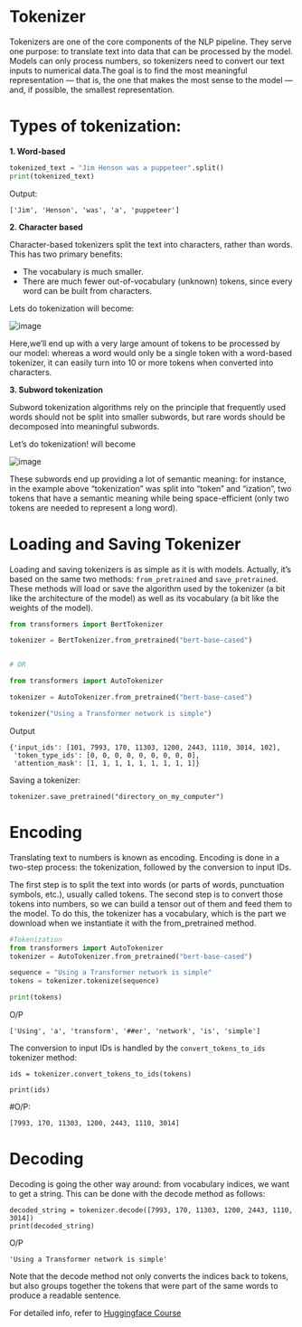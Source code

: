 # Tokenizer

Tokenizers are one of the core components of the NLP pipeline. They serve one purpose: to translate text into data that can be processed by the model. Models can only process numbers, so tokenizers need to convert our text inputs to numerical data.The goal is to find the most meaningful representation — that is, the one that makes the most sense to the model — and, if possible, the smallest representation.

# Types of tokenization:

**1. Word-based**

```python
tokenized_text = "Jim Henson was a puppeteer".split()
print(tokenized_text)
```
Output:
```
['Jim', 'Henson', 'was', 'a', 'puppeteer']
```
**2. Character based**

Character-based tokenizers split the text into characters, rather than words. This has two primary benefits:

- The vocabulary is much smaller.
- There are much fewer out-of-vocabulary (unknown) tokens, since every word can be built from characters.

Lets do tokenization will become:

![image](https://user-images.githubusercontent.com/22586467/122931179-461a2c00-d38a-11eb-8d7c-7181d84c644d.png)


Here,we’ll end up with a very large amount of tokens to be processed by our model: whereas a word would only be a single token with a word-based tokenizer, it can easily turn into 10 or more tokens when converted into characters.



**3. Subword tokenization**

Subword tokenization algorithms rely on the principle that frequently used words should not be split into smaller subwords, but rare words should be decomposed into meaningful subwords.


Let’s do tokenization! will become

![image](https://user-images.githubusercontent.com/22586467/122931350-6e098f80-d38a-11eb-8de2-5a65e3e28da7.png)

These subwords end up providing a lot of semantic meaning: for instance, in the example above “tokenization” was split into “token” and “ization”, two tokens that have a semantic meaning while being space-efficient (only two tokens are needed to represent a long word).


# Loading and Saving Tokenizer

Loading and saving tokenizers is as simple as it is with models. Actually, it’s based on the same two methods: `from_pretrained` and `save_pretrained`. These methods will load or save the algorithm used by the tokenizer (a bit like the architecture of the model) as well as its vocabulary (a bit like the weights of the model).

```python
from transformers import BertTokenizer

tokenizer = BertTokenizer.from_pretrained("bert-base-cased")


# OR

from transformers import AutoTokenizer

tokenizer = AutoTokenizer.from_pretrained("bert-base-cased")
```

```python
tokenizer("Using a Transformer network is simple")
```
Output
```
{'input_ids': [101, 7993, 170, 11303, 1200, 2443, 1110, 3014, 102],
 'token_type_ids': [0, 0, 0, 0, 0, 0, 0, 0, 0],
 'attention_mask': [1, 1, 1, 1, 1, 1, 1, 1, 1]}
```
Saving a tokenizer:

```
tokenizer.save_pretrained("directory_on_my_computer")
```

# Encoding

Translating text to numbers is known as encoding. Encoding is done in a two-step process: the tokenization, followed by the conversion to input IDs.

The first step is to split the text into words (or parts of words, punctuation symbols, etc.), usually called tokens. The second step is to convert those tokens into numbers, so we can build a tensor out of them and feed them to the model. To do this, the tokenizer has a vocabulary, which is the part we download when we instantiate it with the from_pretrained method.

```python
#Tokenization
from transformers import AutoTokenizer
tokenizer = AutoTokenizer.from_pretrained("bert-base-cased")

sequence = "Using a Transformer network is simple"
tokens = tokenizer.tokenize(sequence)

print(tokens)
```
O/P
```
['Using', 'a', 'transform', '##er', 'network', 'is', 'simple']
```

The conversion to input IDs is handled by the `convert_tokens_to_ids` tokenizer method:
```
ids = tokenizer.convert_tokens_to_ids(tokens)

print(ids)
```
#O/P:
```
[7993, 170, 11303, 1200, 2443, 1110, 3014]
```

# Decoding

Decoding is going the other way around: from vocabulary indices, we want to get a string. This can be done with the decode method as follows:

```
decoded_string = tokenizer.decode([7993, 170, 11303, 1200, 2443, 1110, 3014])
print(decoded_string)
```
O/P
```
'Using a Transformer network is simple'
```
Note that the decode method not only converts the indices back to tokens, but also groups together the tokens that were part of the same words to produce a readable sentence. 


For detailed info, refer to [Huggingface Course](https://huggingface.co/course/chapter2/4?fw=pt)

